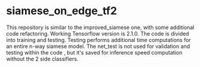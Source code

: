 # siamese_on_edge_tf2

This repository is similar to the improved_siamese one, with some additional code refactoring.
Working Tensorflow version is 2.1.0. The code is divided into training and testing. Testing performs additional time
 computations for an entire n-way siamese model. The net_test is not used for validation and testing within the code
 , but it's saved for inference speed computation without the 2 side classifiers. 
